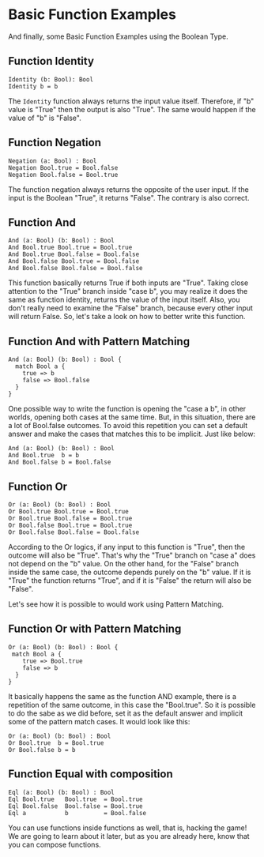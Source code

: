# Basic Function Examples

And finally, some Basic Function Examples using the Boolean Type.

## Function Identity

```Rust,ignore
Identity (b: Bool): Bool 
Identity b = b
```

The ``Identity`` function always returns the input value itself. Therefore, if "b" value is "True" then the output is also "True". The same would happen if the value of "b" is "False".

## Function Negation

```Rust,ignore
Negation (a: Bool) : Bool 
Negation Bool.true = Bool.false
Negation Bool.false = Bool.true  
```

The function negation always returns the opposite of the user input. If the input is the Boolean "True", it returns "False". The contrary is also correct.

## Function And

```Rust,ignore
And (a: Bool) (b: Bool) : Bool
And Bool.true Bool.true = Bool.true
And Bool.true Bool.false = Bool.false
And Bool.false Bool.true = Bool.false
And Bool.false Bool.false = Bool.false 
```

This function basically returns True if both inputs are "True". Taking close attention to the "True" branch inside "case b", you may realize it does the same as function identity, returns the value of the input itself. Also, you don't really need to examine the "False" branch, because every other input will return False.
So, let's take a look on how to better write this function.

## Function And with Pattern Matching

```Rust,ignore
And (a: Bool) (b: Bool) : Bool {
  match Bool a {
    true => b
    false => Bool.false
  }
}

```

One possible way to write the function is opening the "case a b", in other worlds, opening both cases at the same time. But, in this situation, there are a lot of Bool.false outcomes. To avoid this repetition you can set a default answer and make the cases that matches this to be implicit. Just like below:

```Rust,ignore
And (a: Bool) (b: Bool) : Bool
And Bool.true  b = b
And Bool.false b = Bool.false
```

## Function Or

```Rust,ignore
Or (a: Bool) (b: Bool) : Bool
Or Bool.true Bool.true = Bool.true
Or Bool.true Bool.false = Bool.true
Or Bool.false Bool.true = Bool.true
Or Bool.false Bool.false = Bool.false
```

According to the Or logics, if any input to this function is "True", then the outcome will also be "True". That's why the "True" branch on "case a" does not depend on the "b" value.
On the other hand, for the "False" branch inside the same case, the outcome depends purely on the "b" value. If it is "True" the function returns "True", and if it is "False" the return will also be "False".

Let's see how it is possible to would work using Pattern Matching.

## Function Or with Pattern Matching

```Rust,ignore
Or (a: Bool) (b: Bool) : Bool {
 match Bool a {
    true => Bool.true
    false => b
  }
}
```

It basically happens the same as the function AND example, there is a repetition of the same outcome, in this case the "Bool.true". So it is possible to do the sabe as we did before, set it as the default answer and implicit some of the pattern match cases. It would look like this:

```Rust,ignore
Or (a: Bool) (b: Bool) : Bool
Or Bool.true  b = Bool.true
Or Bool.false b = b
```

## Function Equal with composition

```Rust,ignore
Eql (a: Bool) (b: Bool) : Bool
Eql Bool.true   Bool.true  = Bool.true
Eql Bool.false  Bool.false = Bool.true
Eql a           b          = Bool.false
```

You can use functions inside functions as well, that is, hacking the game! We are going to learn about it later, but as you are already here, know that you can compose functions.
